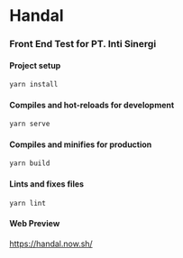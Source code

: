 # Handal

### Front End Test for PT. Inti Sinergi

#### Project setup
```bash
yarn install
```

#### Compiles and hot-reloads for development
```bash
yarn serve
```

#### Compiles and minifies for production
```bash
yarn build
```

#### Lints and fixes files
```bash
yarn lint
```



#### Web Preview

https://handal.now.sh/